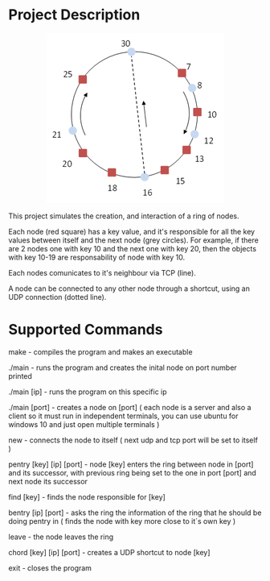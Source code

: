 # Project Description



<p align="center">
  <img max-width="300" src="https://github.com/ThePortugueseMan/El_Ringo_ANetworkProject/blob/main/Docs/Ring.png">
</p>


This project simulates the creation, and interaction of a ring of nodes.

Each node (red square) has a key value, and it's responsible for all the key values between itself and the next node (grey circles). For example, if there are 2 nodes one with key 10 and the next one with key 20, then the objects with key 10-19 are responsability of node with key 10.

Each nodes comunicates to it's neighbour via TCP (line).

A node can be connected to any other node through a shortcut, using an UDP connection (dotted line). 



# Supported Commands

make -  compiles the program and makes an executable

./main - runs the program and creates the inital node on port number printed

./main [ip] - runs the program on this specific ip

./main [port] - creates  a node on [port] (  each node is a server and also a client so it must run in independent terminals, you can use ubuntu for windows 10 and just open multiple terminals )

new - connects the node to itself ( next udp and tcp port will be set to itself )

pentry [key] [ip] [port] - node [key] enters the ring between node in [port] and its successor, with previous ring being set to the one in port [port] and next node its successor

find [key] - finds the node responsible for [key]

bentry [ip] [port] - asks the ring the information of the ring that he should be doing pentry in ( finds the node with key more close to it´s own key ) 

leave - the node leaves the ring

chord [key] [ip] [port] - creates a UDP shortcut to node [key] 

exit - closes the program
